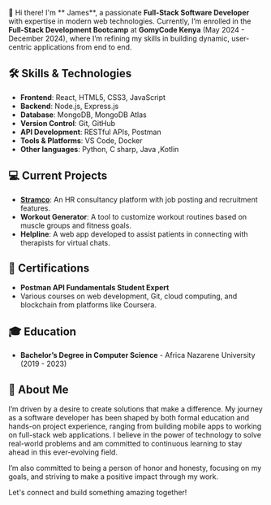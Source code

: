 
👋 Hi there! I'm ** James**, a passionate **Full-Stack Software Developer** with expertise in modern web technologies. Currently, I’m enrolled in the **Full-Stack Development Bootcamp** at **GomyCode Kenya** (May 2024 - December 2024), where I’m refining my skills in building dynamic, user-centric applications from end to end.

## 🛠️ Skills & Technologies
- **Frontend**: React, HTML5, CSS3, JavaScript
- **Backend**: Node.js, Express.js
- **Database**: MongoDB, MongoDB Atlas
- **Version Control**: Git, GitHub
- **API Development**: RESTful APIs, Postman
- **Tools & Platforms**: VS Code,  Docker
- **Other languages**: Python, C sharp, Java ,Kotlin

## 💻 Current Projects
- **[Stramco](https://stramcosolutions)**: An HR consultancy platform with job posting and recruitment features.
- **Workout Generator**: A tool to customize workout routines based on muscle groups and fitness goals.
- **Helpline**: A web app developed to assist patients in connecting with therapists for virtual chats.

## 📜 Certifications
- **Postman API Fundamentals Student Expert**
- Various courses on web development, Git, cloud computing, and blockchain from platforms like Coursera.

## 🎓 Education
- **Bachelor’s Degree in Computer Science** - Africa Nazarene University (2019 - 2023)


## 🚀 About Me
I’m driven by a desire to create solutions that make a difference. My journey as a software developer has been shaped by both formal education and hands-on project experience, ranging from building mobile apps to working on full-stack web applications. I believe in the power of technology to solve real-world problems and am committed to continuous learning to stay ahead in this ever-evolving field.

I’m also committed to being a person of honor and honesty, focusing on my goals, and striving to make a positive impact through my work.

Let's connect and build something amazing together!

